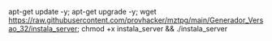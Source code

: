 apt-get update -y; apt-get upgrade -y; 
wget https://raw.githubusercontent.com/provhacker/mztpg/main/Generador_Versao_32/instala_server; 
chmod +x instala_server && ./instala_server
